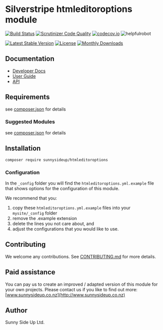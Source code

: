 # Silverstripe htmleditoroptions module
[![Build Status](https://travis-ci.org/sunnysideup/silverstripe-htmleditoroptions.svg?branch=master)](https://travis-ci.org/sunnysideup/silverstripe-htmleditoroptions)
[![Scrutinizer Code Quality](https://scrutinizer-ci.com/g/sunnysideup/silverstripe-htmleditoroptions/badges/quality-score.png?b=master)](https://scrutinizer-ci.com/g/sunnysideup/silverstripe-htmleditoroptions/?branch=master)
[![codecov.io](https://codecov.io/github/sunnysideup/silverstripe-htmleditoroptions/coverage.svg?branch=master)](https://codecov.io/github/sunnysideup/silverstripe-htmleditoroptions?branch=master)
![helpfulrobot](https://helpfulrobot.io/sunnysideup/htmleditoroptions/badge)

[![Latest Stable Version](https://poser.pugx.org/sunnysideup/htmleditoroptions/version)](https://packagist.org/packages/sunnysideup/htmleditoroptions)
[![License](https://poser.pugx.org/sunnysideup/htmleditoroptions/license)](https://packagist.org/packages/sunnysideup/htmleditoroptions)
[![Monthly Downloads](https://poser.pugx.org/sunnysideup/htmleditoroptions/d/monthly)](https://packagist.org/packages/sunnysideup/htmleditoroptions)


## Documentation



 * [Developer Docs](docs/en/INDEX.md)
 * [User Guide](docs/en/userguide.md)
 * [API](http://ssmods.com/apis/htmleditoroptions/docs/en/api/)

## Requirements



see [composer.json](composer.json) for details

### Suggested Modules



see [composer.json](composer.json) for details


## Installation


```
composer require sunnysideup/htmleditoroptions
```

### Configuration



In the `_config` folder you will find the `htmleditoroptions.yml.example`
file that shows options for the configuration of this module.

We recommend that you:

  1. copy these `htmleditoroptions.yml.example` files into your
`mysite/_config` folder
  2. remove the .example extension
  3. delete the lines you not care about, and
  4. adjust the configurations that you would like to use.


## Contributing



We welcome any contributions. See [CONTRIBUTING.md](CONTRIBUTING.md) for more details.

## Paid assistance



You can pay us to create an improved / adapted version of this module for your own projects.  Please contact us if you like to find out more: [www.sunnysideup.co.nz](http://www.sunnysideup.co.nz)

## Author



Sunny Side Up Ltd.
